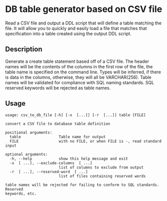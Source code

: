 # DB table generator based on CSV file #
Read a CSV file and output a DDL script that will define a table matching the
file. It will allow you to quickly and easily load a file that matches that
specification into a table created using the output DDL script.

## Description ##

Generate a create table statement based off of a CSV file. The header names
will be the contents of the columns in the first row of the file, the
table name is specified on the command line.
Types will be inferred, if there is data in the columns, otherwise, they will
all be VARCHAR(256).
Table names will be validated for compliance with SQL naming standards. SQL
reserved keywords will be rejected as table names.

## Usage ##
```
usage: csv_to_db_file [-h] [-x  [...]] [-r  [...]] table [FILE]

convert a CSV file to database table definition

positional arguments:
  table                 Table name for output
  FILE                  with no FILE, or when FILE is -, read standard input

optional arguments:
  -h, --help            show this help message and exit
  -x  [ ...], --exclude-columns  [ ...]
                        list of columns to exclude from output
  -r  [ ...], --reserved-word  [ ...]
                        list of files containing reserved words

table names will be rejected for failing to conform to SQL standards. Reserved
keywords, etc.
```
